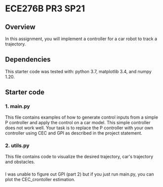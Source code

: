# ECE276B PR3 SP21 

## Overview
In this assignment, you will implement a controller for a car robot to track a trajectory.

## Dependencies
This starter code was tested with: python 3.7, matplotlib 3.4, and numpy 1.20. 

## Starter code
### 1. main.py
This file contains examples of how to generate control inputs from a simple P controller and apply the control on a car model. This simple controller does not work well.
Your task is to replace the P controller with your own controller using CEC and GPI as described in the project statement.
### 2. utils.py
This file contains code to visualize the desired trajectory, car's trajectory and obstacles.

### 
I was unable to figure out GPI (part 2) but if you just run main.py, you can plot the CEC_crontoller estimation. 